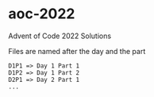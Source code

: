 # aoc-2022
Advent of Code 2022 Solutions

Files are named after the day and the part
```
D1P1 => Day 1 Part 1
D1P2 => Day 1 Part 2
D2P1 => Day 2 Part 1
...
```
